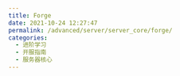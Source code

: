 ```yaml
---
title: Forge
date: 2021-10-24 12:27:47
permalink: /advanced/server/server_core/forge/
categories: 
  - 进阶学习
  - 开服指南
  - 服务器核心
---
```

